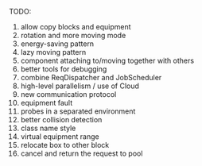 TODO:

1. allow copy blocks and equipment
2. rotation and more moving mode
3. energy-saving pattern
4. lazy moving pattern
5. component attaching to/moving together with others
6. better tools for debugging
7. combine ReqDispatcher and JobScheduler
8. high-level parallelism / use of Cloud
9. new communication protocol
10. equipment fault
11. probes in a separated environment
12. better collision detection
13. class name style
14. virtual equipment range
15. relocate box to other block
16. cancel and return the request to pool

